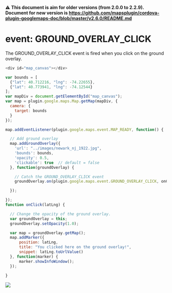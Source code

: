 :warning: **This document is aim for older versions (from 2.0.0 to 2.2.9).
Document for new version is https://github.com/mapsplugin/cordova-plugin-googlemaps-doc/blob/master/v2.6.0/README.md**

# event: GROUND_OVERLAY_CLICK

The GROUND_OVERLAY_CLICK event is fired when you click on the ground overlay.

```js
<div id="map_canvas"></div>
```

```js
var bounds = [
  {"lat": 40.712216, "lng": -74.22655},
  {"lat": 40.773941, "lng": -74.12544}
];
var mapDiv = document.getElementById("map_canvas");
var map = plugin.google.maps.Map.getMap(mapDiv, {
  camera: {
    target: bounds
  }
});

map.addEventListener(plugin.google.maps.event.MAP_READY, function() {

  // Add ground overlay
  map.addGroundOverlay({
    'url': "../images/newark_nj_1922.jpg",
    'bounds': bounds,
    'opacity': 0.5,
    'clickable': true  // default = false
  }, function(groundOverlay) {

    // Catch the GROUND_OVERLAY_CLICK event
    groundOverlay.on(plugin.google.maps.event.GROUND_OVERLAY_CLICK, onClick);

  });

});
function onClick(latLng) {

  // Change the opacity of the ground overlay.
  var groundOverlay = this;
  groundOverlay.setOpacity(1.0);

  var map = groundOverlay.getMap();
  map.addMarker({
      position: latLng,
      title: "You clicked here on the ground overlay!",
      snippet: latLng.toUrlValue()
  }, function(marker) {
      marker.showInfoWindow();
  });

}
```

![](image.gif)
